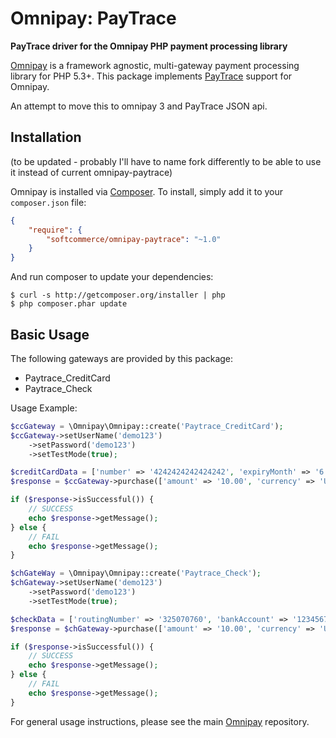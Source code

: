 # Omnipay: PayTrace

**PayTrace driver for the Omnipay PHP payment processing library**

[Omnipay](https://github.com/thephpleague/omnipay) is a framework agnostic, multi-gateway payment
processing library for PHP 5.3+. This package implements [PayTrace](https://www.paytrace.net) support for Omnipay.

An attempt to move this to omnipay 3 and PayTrace JSON api.
## Installation
(to be updated - probably I'll have to name fork differently to be able to use it instead of current omnipay-paytrace)


Omnipay is installed via [Composer](http://getcomposer.org/). To install, simply add it
to your `composer.json` file:

```json
{
    "require": {
        "softcommerce/omnipay-paytrace": "~1.0"
    }
}
```

And run composer to update your dependencies:

    $ curl -s http://getcomposer.org/installer | php
    $ php composer.phar update

## Basic Usage

The following gateways are provided by this package:

* Paytrace_CreditCard
* Paytrace_Check

Usage Example:
```php
$ccGateway = \Omnipay\Omnipay::create('Paytrace_CreditCard');
$ccGateway->setUserName('demo123')
	->setPassword('demo123')
	->setTestMode(true);

$creditCardData = ['number' => '4242424242424242', 'expiryMonth' => '6', 'expiryYear' => '2016', 'cvv' => '123'];
$response = $ccGateway->purchase(['amount' => '10.00', 'currency' => 'USD', 'card' => $creditCardData])->send();

if ($response->isSuccessful()) {
	// SUCCESS
    echo $response->getMessage();
} else {
	// FAIL
    echo $response->getMessage();
}

$chGateWay = \Omnipay\Omnipay::create('Paytrace_Check');
$chGateway->setUserName('demo123')
	->setPassword('demo123')
	->setTestMode(true);

$checkData = ['routingNumber' => '325070760', 'bankAccount' => '1234567890', 'name' => 'John Doe'];
$response = $chGateway->purchase(['amount' => '10.00', 'currency' => 'USD', 'check' => $checkData])->send();

if ($response->isSuccessful()) {
	// SUCCESS
    echo $response->getMessage();
} else {
	// FAIL
    echo $response->getMessage();
}
```


For general usage instructions, please see the main [Omnipay](https://github.com/thephpleague/omnipay)
repository.
